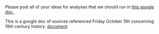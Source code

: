 Please post all of your ideas for analyses that we should run in 
[this google doc.](https://docs.google.com/document/d/1Xb7tJ-dF0TPNnOaeZOEkS_ICxzvKrmpJc6PonTGjRfQ/edit)

This is a google doc of sources referenced Friday October 5th concerning
 19th century history. [document](https://docs.google.com/document/d/12j3krJ7WObKceBReRMEFT3X1xyFtuHkoQOgpleVnlQ0/edit?usp=sharing)
